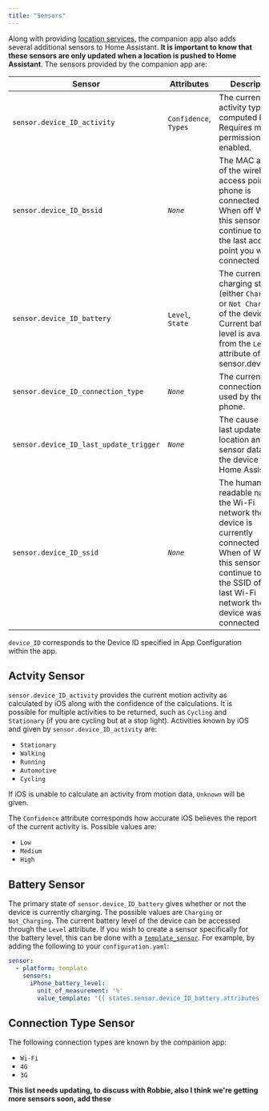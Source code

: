 ```yaml
---
title: "Sensors"
---
```


Along with providing [location services](location/index.md), the companion app also adds several additional sensors to Home Assistant. **It is important to know that these sensors are only updated when a location is pushed to Home Assistant**. The sensors provided by the companion app are:

| Sensor | Attributes | Description |
| --------- | --- | ----------- |
|`sensor.device_ID_activity` | `Confidence`, `Types` | The current activity type as computed by iOS. Requires motion permissions to be enabled.|
| `sensor.device_ID_bssid` | _`None`_ |  The MAC address of the wireless access point your phone is connected to. When off Wi-Fi, this sensor will continue to report the last access point you were connected to.|
| `sensor.device_ID_battery` | `Level`, `State` | The current charging state (either `Charging` or `Not Charging`) of the device. Current battery level is available from the `Level` attribute of this sensor.device_ID_|
| `sensor.device_ID_connection_type` | _`None`_  | The current data connection being used by the phone.|
| `sensor.device_ID_last_update_trigger`| _`None`_ | The cause of the last update of location and sensor data from the device to Home Assistant |
| `sensor.device_ID_ssid` | _`None`_ | The human-readable name of the Wi-Fi network the device is currently connected to. When of Wi-Fi, this sensor will continue to give the SSID of the last Wi-Fi network the device was connected to. |
`device_ID` corresponds to the Device ID specified in App Configuration within the app.

## Actvity Sensor
`sensor.device_ID_activity` provides the current motion activity as calculated by iOS along with the confidence of the calculations. It is possible for multiple activities to be returned, such as `Cycling` and `Stationary` (if you are cycling but at a stop light). Activities known by iOS and given by `sensor.device_ID_activity` are:
* `Stationary`
* `Walking`
* `Running`
* `Automotive`
* `Cycling`

If iOS is unable to calculate an activity from motion data, `Unknown` will be given.

The `Confidence` attribute corresponds how accurate iOS believes the report of the current activity is. Possible values are:
* `Low`
* `Medium`
* `High`

## Battery Sensor
The primary state of `sensor.device_ID_battery` gives whether or not the device is currently charging. The possible values are `Charging` or `Not_Charging`. The current battery level of the device can be accessed through the `Level` attribute. If you wish to create a sensor specifically for the battery level, this can be done with a [`template_sensor`](https://www.home-assistant.io/components/template/). For example, by adding the following to your `configuration.yaml`:

```yaml
sensor:
  - platform: template
    sensors:
      iPhone_battery_level:
        unit_of_measurement: '%'
        value_template: "{{ states.sensor.device_ID_battery.attributes.Level }}"
```

## Connection Type Sensor
The following connection types are known by the companion app:
* `Wi-Fi`
* `4G`
* `3G`

**This list needs updating, to discuss with Robbie, also I think we're getting more sensors soon, add these**
